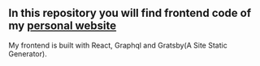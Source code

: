 ## In this repository you will find frontend code of my [personal website](https://maadcode.netlify.app) 

My frontend is built with React, Graphql and Gratsby(A Site Static Generator).